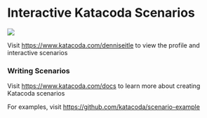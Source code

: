 # Interactive Katacoda Scenarios

[![](http://shields.katacoda.com/katacoda/denniseitle/count.svg)](https://www.katacoda.com/denniseitle "Get your profile on Katacoda.com")

Visit https://www.katacoda.com/denniseitle to view the profile and interactive scenarios

### Writing Scenarios
Visit https://www.katacoda.com/docs to learn more about creating Katacoda scenarios

For examples, visit https://github.com/katacoda/scenario-example

